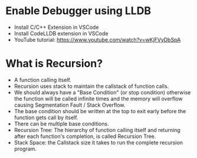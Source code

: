 # Enable Debugger using LLDB

- Install C/C++ Extension in VSCode
- Install CodeLLDB extension in VSCode
- YouTube tutorial: https://www.youtube.com/watch?v=wKjFVyDbSpA

# What is Recursion?

- A function calling itself.
- Recursion uses stack to maintain the callstack of function calls.
- We should always have a "Base Condition" (or stop condition) otherwise the function will be called infinite times and the memory will overflow causing Segmentation Fault / Stack Overflow.
- The base condition should be written at the top to exit early before the function gets call by itself.
- There can be multiple base conditions.
- Recursion Tree: The hierarchy of function calling itself and returning after each function's completion, is called Recursion Tree.
- Stack Space: the Callstack size it takes to run the complete recursion program.

